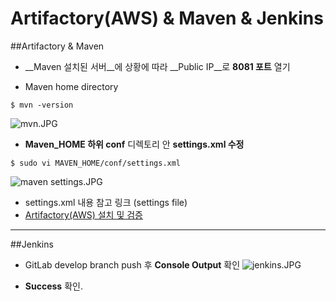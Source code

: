 # Artifactory(AWS) & Maven & Jenkins
##Artifactory & Maven
- __Maven 설치된 서버__에 상황에 따라 __Public IP__로 __8081 포트__ 열기

- Maven home directory
```
$ mvn -version
```
![mvn.JPG](https://s3-ap-northeast-1.amazonaws.com/torchpad-production/wikis/1595/BIUF4pvT9KlG4ebzoMfC_mvn.JPG)

- __Maven_HOME 하위 conf__ 디렉토리 안 __settings.xml 수정__
```
$ sudo vi MAVEN_HOME/conf/settings.xml
```
![maven settings.JPG](https://s3-ap-northeast-1.amazonaws.com/torchpad-production/wikis/1595/xtXwHdr2Twiec8L1VY5W_maven%20settings.JPG)

- settings.xml 내용 참고 링크 (settings file)
 - [Artifactory(AWS) 설치 및 검증](https://insoft-cloud.torchpad.com/dev/Artifactory/Artifactory%28AWS%29+%EC%84%A4%EC%B9%98+%EB%B0%8F+%EA%B2%80%EC%A6%9D)
 
---
##Jenkins
- GitLab develop branch push 후 __Console Output__ 확인
![jenkins.JPG](https://s3-ap-northeast-1.amazonaws.com/torchpad-production/wikis/1595/3zdEOHGqRrOyxBMkgiVM_jenkins.JPG)

- __Success__ 확인.



